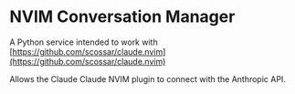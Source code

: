 # NVIM Conversation Manager

A Python service intended to work with [https://github.com/scossar/claude.nvim](https://github.com/scossar/claude.nvim)

Allows the Claude Claude NVIM plugin to connect with the Anthropic API.

